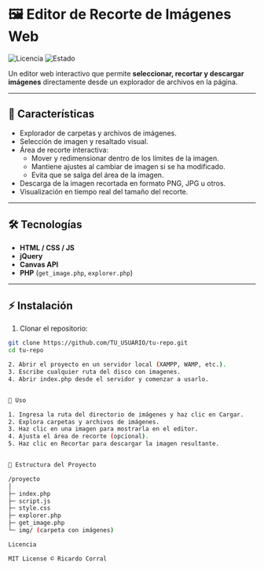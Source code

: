 # 🖼️ Editor de Recorte de Imágenes Web

![Licencia](https://img.shields.io/badge/license-MIT-green)
![Estado](https://img.shields.io/badge/status-Activo-brightgreen)

Un editor web interactivo que permite **seleccionar, recortar y descargar imágenes** directamente desde un explorador de archivos en la página.

---

## 🔹 Características

- Explorador de carpetas y archivos de imágenes.
- Selección de imagen y resaltado visual.
- Área de recorte interactiva:
  - Mover y redimensionar dentro de los límites de la imagen.
  - Mantiene ajustes al cambiar de imagen si se ha modificado.
  - Evita que se salga del área de la imagen.
- Descarga de la imagen recortada en formato PNG, JPG u otros.
- Visualización en tiempo real del tamaño del recorte.

---

## 🛠 Tecnologías

- **HTML / CSS / JS**
- **jQuery**
- **Canvas API**
- **PHP** (`get_image.php`, `explorer.php`)

---

## ⚡ Instalación

1. Clonar el repositorio:

```bash
git clone https://github.com/TU_USUARIO/tu-repo.git
cd tu-repo

2. Abrir el proyecto en un servidor local (XAMPP, WAMP, etc.).
3. Escribe cualquier ruta del disco con imagenes.
4. Abrir index.php desde el servidor y comenzar a usarlo.


🚀 Uso

1. Ingresa la ruta del directorio de imágenes y haz clic en Cargar.
2. Explora carpetas y archivos de imágenes.
3. Haz clic en una imagen para mostrarla en el editor.
4. Ajusta el área de recorte (opcional).
5. Haz clic en Recortar para descargar la imagen resultante.


📂 Estructura del Proyecto

/proyecto
│
├─ index.php
├─ script.js
├─ style.css
├─ explorer.php
├─ get_image.php
└─ img/ (carpeta con imágenes)

Licencia

MIT License © Ricardo Corral

